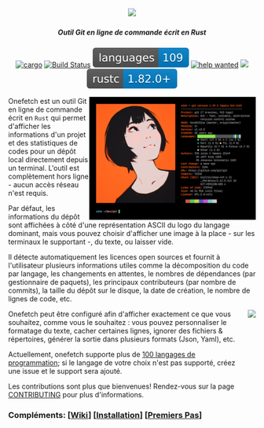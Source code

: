 <h3 align="center"><img src="../assets/onefetch.svg" height="130px"></h3>

<h5 align="center">Outil Git en ligne de commande écrit en Rust</h5>

<p align="center">
	<a href="https://crates.io/crates/onefetch"><img src="https://img.shields.io/crates/v/onefetch.svg" alt="cargo"></a>
	<a href="https://github.com/o2sh/onefetch/actions"><img src="https://github.com/o2sh/onefetch/workflows/CI/badge.svg" alt="Build Status"></a>
  <a href="https://onefetch.dev"><img src="../assets/language-badge.svg"></a>
  <a href="https://github.com/o2sh/onefetch/issues?q=is%3Aissue+is%3Aopen+label%3A%22help+wanted%22"><img src="https://img.shields.io/github/issues/o2sh/onefetch/help%20wanted?color=green" alt="help wanted"></a>
	<a href="../LICENSE.md"><img src="https://img.shields.io/badge/license-MIT-blue.svg"></a>
	<img src="../assets/msrv-badge.svg">
</p>

<img src="../assets/screenshot-1.png" align="right" height="250px">

Onefetch est un outil Git en ligne de commande écrit en `Rust` qui permet d'afficher les informations d'un projet et des statistiques de codes pour un dépôt local directement depuis un terminal. L'outil est complètement hors ligne - aucun accès réseau n'est requis.

Par défaut, les informations du dépôt sont affichées à côté d'une représentation ASCII du logo du langage dominant, mais vous pouvez choisir d'afficher une image à la place - sur les terminaux le supportant -, du texte, ou laisser vide.

Il détecte automatiquement les licences open sources et fournit à l'utilisateur plusieurs informations utiles comme la décomposition du code par langage, les changements en attentes, le nombres de dépendances (par gestionnaire de paquets), les principaux contributeurs (par nombre de commits), la taille du dépôt sur le disque, la date de création, le nombre de lignes de code, etc.

<img src="../assets/screenshot-2.png" align="right" height="250px">

Onefetch peut être configuré afin d'afficher exactement ce que vous souhaitez, comme vous le souhaitez : vous pouvez personnaliser le formatage du texte, cacher certaines lignes, ignorer des fichiers & répertoires, générer la sortie dans plusieurs formats (Json, Yaml), etc.

Actuellement, onefetch supporte plus de [100 langages de programmation](https://onefetch.dev); si le langage de votre choix n'est pas supporté, créez une issue et le support sera ajouté.

Les contributions sont plus que bienvenues! Rendez-vous sur la page [CONTRIBUTING](../CONTRIBUTING.md) pour plus d'informations.

### Compléments: \[[Wiki](https://github.com/o2sh/onefetch/wiki)\] \[[Installation](https://github.com/o2sh/onefetch/wiki/Installation)\] \[[Premiers Pas](https://github.com/o2sh/onefetch/wiki/getting-started)\]
